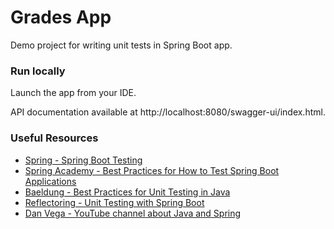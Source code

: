 # Grades App

Demo project for writing unit tests in Spring Boot app.

### Run locally

Launch the app from your IDE.

API documentation available at http://localhost:8080/swagger-ui/index.html.

### Useful Resources

* [Spring - Spring Boot Testing](https://docs.spring.io/spring-boot/reference/testing/index.html)
* [Spring Academy - Best Practices for How to Test Spring Boot Applications](https://spring.academy/guides/spring-spring-boot-testing)
* [Baeldung - Best Practices for Unit Testing in Java](https://www.baeldung.com/java-unit-testing-best-practices)
* [Reflectoring - Unit Testing with Spring Boot](https://reflectoring.io/unit-testing-spring-boot/)
* [Dan Vega - YouTube channel about Java and Spring](https://www.youtube.com/@DanVega)
